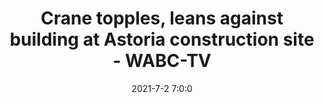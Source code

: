 ---
"title": "Crane topples, leans against building at Astoria construction site - WABC-TV"
"date": "2021-7-2 7:0:0"
"feed_name": "GOOGLENEWSCONSTRUCTION"
"feed_website": "https://news.google.com/search?q=construction%2Bincident&hl=en-US&gl=US&ceid=US:en"
"feed_rss": "https://news.google.com/rss/search?q=construction%2Bincident&hl=en-US&gl=US&ceid=US:en"
"link": "https://abc7ny.com/crane-accident-construction-astoria-queens/10853582/"
"file": "_posts/2021-1-1-c0487d8ef451bbc3b768549e1e9cabba8b81ad92.md"
"accident": "1"
"drilling": "0"
---
